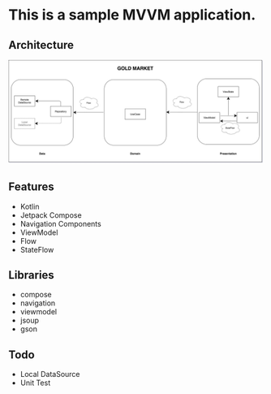 # This is a sample MVVM application.

## Architecture
![Architecture](architecture.jpg)

## Features
- Kotlin
- Jetpack Compose
- Navigation Components
- ViewModel
- Flow
- StateFlow


## Libraries
- compose
- navigation
- viewmodel
- jsoup
- gson


## Todo
- Local DataSource
- Unit Test
